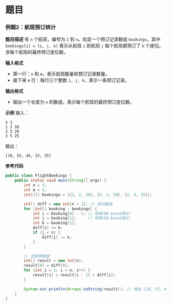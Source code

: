# 题目

### **例题2：航班预订统计**

**题目描述**
有 `n` 个航班，编号为 `1` 到 `n`。给定一个预订记录数组 `bookings`，其中 `bookings[i] = [i, j, k]` 表示从航班 `i` 到航班 `j` 每个航班都预订了 `k` 个座位。求每个航班的最终预订座位数。

**输入格式**

- 第一行：`n` 和 `m`，表示航班数量和预订记录数量。
- 接下来 `m` 行：每行三个整数 `i, j, k`，表示一条预订记录。

**输出格式**

- 输出一个长度为 `n` 的数组，表示每个航班的最终预订座位数。

**示例**
输入：

```
5 3
1 2 10
2 3 20
2 5 25
```

输出：

```
[10, 55, 45, 25, 25]
```

**参考代码**

```java
public class FlightBookings {
    public static void main(String[] args) {
        int n = 5;
        int m = 3;
        int[][] bookings = {{1, 2, 10}, {2, 3, 20}, {2, 5, 25}};

        int[] diff = new int[n + 1]; // 差分数组
        for (int[] booking : bookings) {
            int i = booking[0] - 1; // 转换为0-based索引
            int j = booking[1];     // 转换为0-based索引
            int k = booking[2];
            diff[i] += k;
            if (j < n) {
                diff[j] -= k;
            }
        }

        // 还原原数组
        int[] result = new int[n];
        result[0] = diff[0];
        for (int i = 1; i < n; i++) {
            result[i] = result[i - 1] + diff[i];
        }

        System.out.println(Arrays.toString(result)); // 输出 [10, 55, 45, 25, 25]
    }
}
```